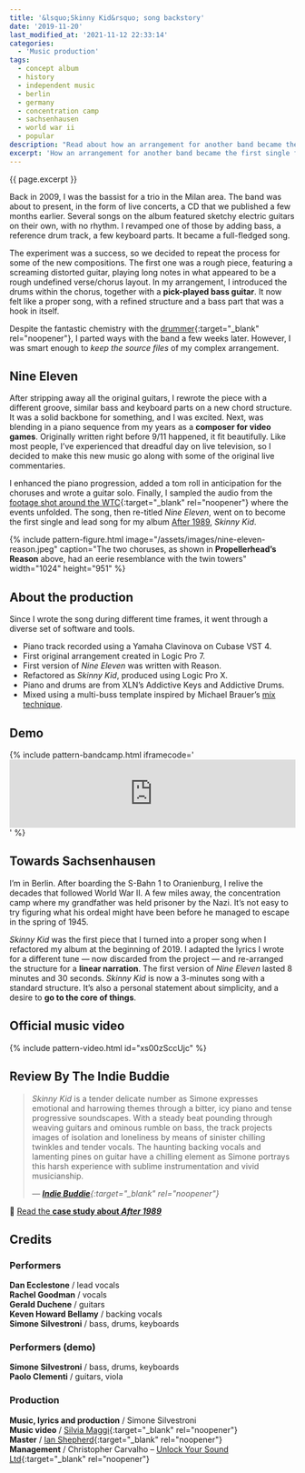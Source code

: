 ```yaml
---
title: '&lsquo;Skinny Kid&rsquo; song backstory'
date: '2019-11-20'
last_modified_at: '2021-11-12 22:33:14'
categories:
  - 'Music production'
tags:
  - concept album
  - history
  - independent music
  - berlin
  - germany
  - concentration camp
  - sachsenhausen
  - world war ii
  - popular
description: "Read about how an arrangement for another band became the first single and lead song of Minutes to Midnight's concept album 'After 1989', 'Skinny Kid'."
excerpt: 'How an arrangement for another band became the first single from the concept album "<em>After 1989</em>".'
---
```

<p class="lead">{{ page.excerpt }}</p>

Back in 2009, I was the bassist for a trio in the Milan area. The band was about to present, in the form of live concerts, a CD that we published a few months earlier. Several songs on the album featured sketchy electric guitars on their own, with no rhythm. I revamped one of those by adding bass, a reference drum track, a few keyboard parts. It became a full-fledged song.

The experiment was a success, so we decided to repeat the process for some of the new compositions. The first one was a rough piece, featuring a screaming distorted guitar, playing long notes in what appeared to be a rough undefined verse/chorus layout. In my arrangement, I introduced the drums within the chorus, together with a **pick-played bass guitar**. It now felt like a proper song, with a refined structure and a bass part that was a hook in itself.

Despite the fantastic chemistry with the [drummer](https://www.discogs.com/artist/1836203-Carlo-Prussiani){:target="_blank" rel="noopener"}, I parted ways with the band a few weeks later. However, I was smart enough to _keep the source files_ of my complex arrangement.

## Nine Eleven

After stripping away all the original guitars, I rewrote the piece with a different groove, similar bass and keyboard parts on a new chord structure. It was a solid backbone for something, and I was excited. Next, was blending in a piano sequence from my years as a **composer for video games**. Originally written right before 9/11 happened, it fit beautifully. Like most people, I’ve experienced that dreadful day on live television, so I decided to make this new music go along with some of the original live commentaries.

I enhanced the piano progression, added a tom roll in anticipation for the choruses and wrote a guitar solo. Finally, I sampled the audio from the [footage shot around the WTC](https://www.youtube.com/watch?v=IJpql03lDKQ){:target="_blank" rel="noopener"} where the events unfolded. The song, then re-titled _Nine Eleven_, went on to become the first single and lead song for my album [After 1989](/work/original-productions/after-1989/), _Skinny Kid_.

{% include pattern-figure.html image="/assets/images/nine-eleven-reason.jpeg" caption="The two choruses, as shown in **Propellerhead’s Reason** above, had an eerie resemblance with the twin towers" width="1024" height="951" %}

## About the production

Since I wrote the song during different time frames, it went through a diverse set of software and tools.

<ul class="m2m-ul">
  <li>Piano track recorded using a Yamaha Clavinova on Cubase VST 4.</li>
  <li>First original arrangement created in Logic Pro 7.</li>
  <li>First version of <em>Nine Eleven</em> was written with Reason.</li>
  <li>Refactored as <em>Skinny Kid</em>, produced using Logic Pro X.</li>
  <li>Piano and drums are from XLN’s Addictive Keys and Addictive Drums.</li>
  <li>Mixed using a multi-buss template inspired by Michael Brauer’s <a href="https://brauerizing.wordpress.com/2014/03/19/brauerizing-a-how-to-guide/" target="_blank" rel="noopener noreferrer">mix technique</a>.</li>
</ul>

## Demo

{% include pattern-bandcamp.html iframecode='<iframe style="border: 0; width: 100%; height: 120px;" src="https://bandcamp.com/EmbeddedPlayer/album=2694261691/size=large/bgcol=ffffff/linkcol=333333/tracklist=false/artwork=small/track=3370953346/transparent=true/" seamless><a href="https://music.minutestomidnight.co.uk/album/after-1989-a-trip-to-freedom-original-demos-outtakes">After 1989: A Trip To Freedom (Original Demos &amp; Outtakes) by Minutes to Midnight</a></iframe>' %}

## Towards Sachsenhausen

I’m in Berlin. After boarding the S-Bahn 1 to Oranienburg, I relive the decades that followed World War II. A few miles away, the concentration camp where my grandfather was held prisoner by the Nazi. It’s not easy to try figuring what his ordeal might have been before he managed to escape in the spring of 1945. 

_Skinny Kid_ was the first piece that I turned into a proper song when I refactored my album at the beginning of 2019. I adapted the lyrics I wrote for a different tune — now discarded from the project — and re-arranged the structure for a **linear narration**. The first version of _Nine Eleven_ lasted 8 minutes and 30 seconds. _Skinny Kid_ is now a 3-minutes song with a standard structure. It’s also a personal statement about simplicity, and a desire to **go to the core of things**.

## Official music video

{% include pattern-video.html id="xs00zSccUjc" %}


## **Review By The Indie Buddie**

> _Skinny Kid_ is a tender delicate number as Simone expresses emotional and harrowing themes through a bitter, icy piano and tense progressive soundscapes. With a steady beat pounding through weaving guitars and ominous rumble on bass, the track projects images of isolation and loneliness by means of sinister chilling twinkles and tender vocals. The haunting backing vocals and lamenting pines on guitar have a chilling element as Simone portrays this harsh experience with sublime instrumentation and vivid musicianship. 
> 
> <cite>— [**Indie Buddie**](https://www.indiebuddie.com/minutes-to-midnight-skinny-kid-video-premiere/){:target="_blank" rel="noopener"}</cite>

<p class="detached text-uppercase fs-5">🔗 <a href="/work/original-productions/after-1989/">Read the <strong class="m2m-letter-spacing-w1">case study about <em>After 1989</em></strong></a></p>

## Credits

### Performers

**Dan Ecclestone** / lead vocals  
**Rachel Goodman** / vocals  
**Gerald Duchene** / guitars  
**Keven Howard Bellamy** / backing vocals  
**Simone Silvestroni** / bass, drums, keyboards  

### Performers (demo)

**Simone Silvestroni** / bass, drums, keyboards  
**Paolo Clementi** / guitars, viola

### Production

**Music, lyrics and production** / Simone Silvestroni  
**Music video** / [Silvia Maggi](https://silviamaggidesign.com/){:target="_blank" rel="noopener"}  
**Master** / [Ian Shepherd](https://productionadvice.co.uk/about/){:target="_blank" rel="noopener"}  
**Management** / Christopher Carvalho – [Unlock Your Sound Ltd](https://unlockyoursound.com/){:target="_blank" rel="noopener"}